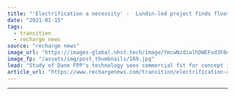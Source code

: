 ```yaml
---
title: "'Electrification a necessity' -  Lundin-led project finds floating wind-wave works for offshore oil future"
date: "2021-01-15"
tags: 
  - transition
  - recharge news
source: "recharge news"
image_url: "https://images-global.nhst.tech/image/YmcwNzdialhDWEFud3F0c0VtSDBTMUc1Ujg2SzBrUGg4NGFScjAvZllUOD0=/nhst/binary/6254563e50a50ab5a0c73765de220ebd"
image_fp: "/assets/img/post_thumbnails/169.jpg"
lead: "Study of Dane FPP's technology sees commercial fit for concept in intermittent or baseload power supply for hydrocarbon production at sea"
article_url: "https://www.rechargenews.com/transition/electrification-a-necessity-lundin-led-project-finds-floating-wind-wave-works-for-offshore-oil-future/2-1-945787"
---
```


---
